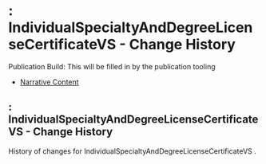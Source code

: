 # : IndividualSpecialtyAndDegreeLicenseCertificateVS - Change History

Publication Build: This will be filled in by the publication tooling

* [Narrative Content](ValueSet-IndividualSpecialtyAndDegreeLicenseCertificateVS.html)

## : IndividualSpecialtyAndDegreeLicenseCertificateVS - Change History

History of changes for IndividualSpecialtyAndDegreeLicenseCertificateVS .